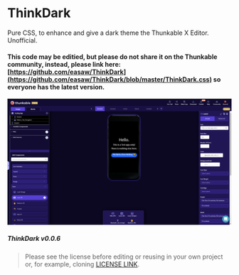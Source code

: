 # ThinkDark
Pure CSS, to enhance and give a dark theme the Thunkable X Editor. Unofficial.

#### This code may be editied, but **please do not share it on the Thunkable community**, instead, please link here: [https://github.com/easaw/ThinkDark](https://github.com/easaw/ThinkDark/blob/master/ThinkDark.css) so everyone has the latest version.

![ThinkDark v0.0.6](https://github.com/easaw/ThinkDark/blob/master/ThinkDark-Theme-Designer-View-v0.0.6.png)
##### *ThinkDark v0.0.6*

> Please see the license before editing or reusing in your own project or, for example, cloning [LICENSE LINK](https://github.com/easaw/ThinkDark/blob/master/LICENSE).
